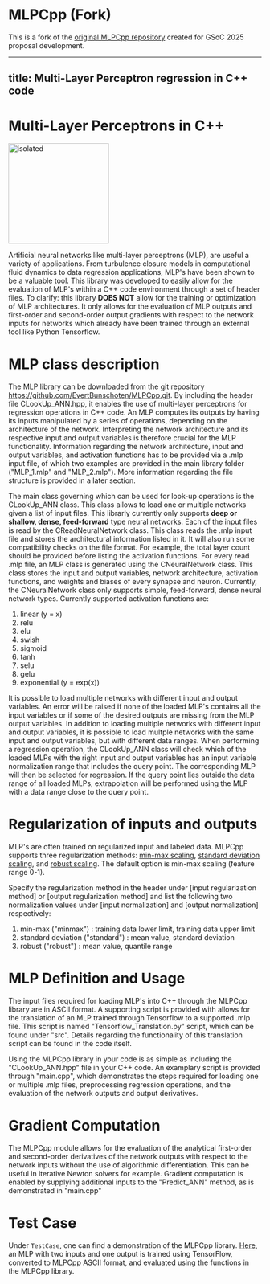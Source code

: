 # MLPCpp (Fork)
This is a fork of the [original MLPCpp repository](https://github.com/EvertBunschoten/MLPCpp) created for GSoC 2025 proposal development.

---
title: Multi-Layer Perceptron regression in C++ code
---

# Multi-Layer Perceptrons in C++
<img src="logo.png" alt="isolated" width="200"/>

Artificial neural networks like multi-layer perceptrons (MLP), are useful a variety of applications. From turbulence closure models in computational fluid dynamics to data regression applications, MLP's have been shown to be a valuable tool. This library was developed to easily allow for the evaluation of MLP's within a C++ code environment through a set of header files. To clarify: this library **DOES NOT** allow for the training or optimization of MLP architectures. It only allows for the evaluation of MLP outputs and first-order and second-order output gradients with respect to the network inputs for networks which already have been trained through an external tool like Python Tensorflow. 

# MLP class description
The MLP library can be downloaded from the git repository https://github.com/EvertBunschoten/MLPCpp.git. By including the header file CLookUp_ANN.hpp, it enables the use of multi-layer perceptrons for regression operations in C++ code. 
An MLP computes its outputs by having its inputs manipulated by a series of operations, depending on the architecture of the network. Interpreting the network architecture and its respective input and output variables is therefore crucial for the MLP functionality. Information regarding the network architecture, input and output variables, and activation functions has to be provided via a .mlp input file, of which two examples are provided in the main library folder ("MLP_1.mlp" and "MLP_2.mlp"). More information regarding the file structure is provided in a later section. 

The main class governing  which can be used for look-up operations is the CLookUp_ANN class. This class allows to load one or multiple networks given a list of input files. This librarly currently only supports **deep or shallow, dense, feed-forward** type neural networks. Each of the input files is read by the CReadNeuralNetwork class. This class reads the .mlp input file and stores the architectural information listed in it. It will also run some compatibility checks on the file format. For example, the total layer count should be provided before listing the activation functions. For every read .mlp file, an MLP class is generated using the CNeuralNetwork class. This class stores the input and output variables, network architecture, activation functions, and weights and biases of every synapse and neuron. Currently, the CNeuralNetwork class only supports simple, feed-forward, dense neural network types. Currently supported activation functions are:
1. linear (y = x)
2. relu
3. elu
4. swish
5. sigmoid
6. tanh
7. selu
8. gelu
9. exponential (y = exp(x))

It is possible to load multiple networks with different input and output variables. An error will be raised if none of the loaded MLP's contains all the input variables or if some of the desired outputs are missing from the MLP output variables.
In addition to loading multiple networks with different input and output variables, it is possible to load multple networks with the same input and output variables, but with different data ranges. When performing a regression operation, the CLookUp_ANN class will check which of the loaded MLPs with the right input and output variables has an input variable normalization range that includes the query point. The corresponding MLP will then be selected for regression. If the query point lies outside the data range of all loaded MLPs, extrapolation will be performed using the MLP with a data range close to the query point. 

# Regularization of inputs and outputs 
MLP's are often trained on regularized input and labeled data. MLPCpp supports three regularization methods: [min-max scaling](https://scikit-learn.org/stable/modules/generated/sklearn.preprocessing.MinMaxScaler.html#sklearn.preprocessing.MinMaxScaler), [standard deviation scaling](https://scikit-learn.org/stable/modules/generated/sklearn.preprocessing.StandardScaler.html#sklearn.preprocessing.StandardScaler), and [robust scaling](https://scikit-learn.org/stable/modules/generated/sklearn.preprocessing.RobustScaler.html#sklearn.preprocessing.RobustScaler). The default option is min-max scaling (feature range 0-1). 

Specify the regularization method in the header under [input regularization method] or [output regularization method] and list the following two normalization values under [input normalization] and [output normalization] respectively:
1. min-max ("minmax") : training data lower limit, training data upper limit
2. standard deviation ("standard") : mean value, standard deviation
3. robust ("robust") : mean value, quantile range 

# MLP Definition and Usage
The input files required for loading MLP's into C++ through the MLPCpp library are in ASCII format. A supporting script is provided with allows for the translation of an MLP trained through Tensorflow to a supported .mlp file. This script is named "Tensorflow_Translation.py" script, which can be found under "src". Details regarding the functionality of this translation script can be found in the code itself.

Using the MLPCpp library in your code is as simple as including the "CLookUp_ANN.hpp" file in your C++ code. An examplary script is provided through "main.cpp", which demonstrates the steps required for loading one or multiple .mlp files, preprocessing regression operations, and the evaluation of the network outputs and output derivatives. 

# Gradient Computation
The MLPCpp module allows for the evaluation of the analytical first-order and second-order derivatives of the network outputs with respect to the network inputs without the use of algorithmic differentiation. This can be useful in iterative Newton solvers for example. Gradient computation is enabled by supplying additional inputs to the "Predict_ANN" method, as is demonstrated in "main.cpp"

# Test Case

Under ```TestCase```, one can find a demonstration of the MLPCpp library. [Here](TestCase/test_problem.py), an MLP with two inputs and one output is trained using TensorFlow, converted to MLPCpp ASCII format, and evaluated using the functions in the MLPCpp library. 
